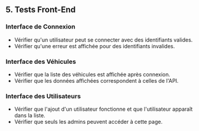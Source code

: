 ## 5. Tests Front-End
### Interface de Connexion
- Vérifier qu'un utilisateur peut se connecter avec des identifiants valides.
- Vérifier qu'une erreur est affichée pour des identifiants invalides.

### Interface des Véhicules
- Vérifier que la liste des véhicules est affichée après connexion.
- Vérifier que les données affichées correspondent à celles de l'API.

### Interface des Utilisateurs
- Vérifier que l'ajout d'un utilisateur fonctionne et que l'utilisateur apparaît dans la liste.
- Vérifier que seuls les admins peuvent accéder à cette page.